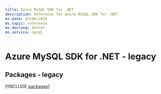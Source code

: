 ```yaml
---
title: Azure MySQL SDK for .NET
description: Reference for Azure MySQL SDK for .NET
ms.date: 03/06/2024
ms.topic: reference
ms.devlang: dotnet
ms.service: mysql
---
```

# Azure MySQL SDK for .NET - legacy
## Packages - legacy
[!INCLUDE [packages](mysql-index.md)]